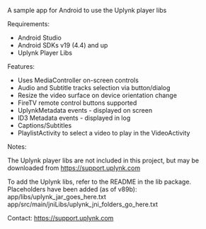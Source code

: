 A sample app for Android to use the Uplynk player libs

Requirements:
 * Android Studio
 * Android SDKs v19 (4.4) and up
 * Uplynk Player Libs

Features:

 * Uses MediaController on-screen controls
 * Audio and Subtitle tracks selection via button/dialog
 * Resize the video surface on device orientation change
 * FireTV remote control buttons supported
 * UplynkMetadata events - displayed on screen
 * ID3 Metadata events - displayed in log
 * Captions/Subtitles
 * PlaylistActivity to select a video to play in the VideoActivity

Notes:

The Uplynk player libs are not included in this project, but may be downloaded from https://support.uplynk.com

To add the Uplynk libs, refer to the README in the lib package. Placeholders have been added (as of v89b):  
  app/libs/uplynk_jar_goes_here.txt  
  app/src/main/jniLibs/uplynk_jni_folders_go_here.txt  

Contact: https://support.uplynk.com

